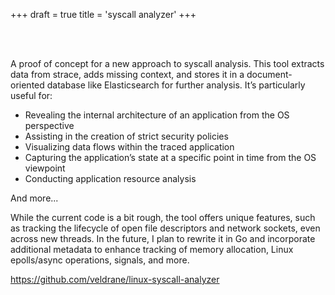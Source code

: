+++
draft = true
title = 'syscall analyzer'
+++

<br><br>

A proof of concept for a new approach to syscall analysis. This tool extracts data from strace, adds missing context, and stores it in a document-oriented database like Elasticsearch for further analysis. It’s particularly useful for:

- Revealing the internal architecture of an application from the OS perspective
- Assisting in the creation of strict security policies
- Visualizing data flows within the traced application
- Capturing the application’s state at a specific point in time from the OS viewpoint
- Conducting application resource analysis

And more...


While the current code is a bit rough, the tool offers unique features, such as tracking the lifecycle of open file descriptors and network sockets, even across new threads. In the future, I plan to rewrite it in Go and incorporate additional metadata to enhance tracking of memory allocation, Linux epolls/async operations, signals, and more.


https://github.com/veldrane/linux-syscall-analyzer
